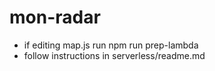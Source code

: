 # mon-radar

- if editing map.js run npm run prep-lambda
- follow instructions in serverless/readme.md